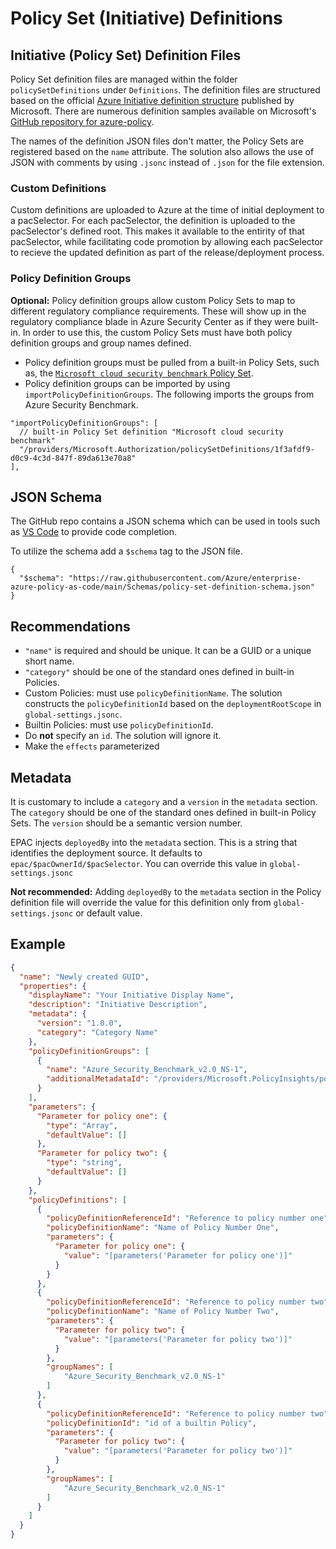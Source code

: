 # Policy Set (Initiative) Definitions

## Initiative (Policy Set) Definition Files

Policy Set definition files are managed within the folder `policySetDefinitions` under `Definitions`. The definition files are structured based on the official [Azure Initiative definition structure](https://docs.microsoft.com/en-us/azure/governance/policy/concepts/initiative-definition-structure) published by Microsoft. There are numerous definition samples available on Microsoft's [GitHub repository for azure-policy](https://github.com/Azure/azure-policy/tree/master/built-in-policies/policySetDefinitions).

The names of the definition JSON files don't matter, the Policy Sets are registered based on the `name` attribute. The solution also allows the use of JSON with comments by using `.jsonc` instead of `.json` for the file extension.

### Custom Definitions

Custom definitions are uploaded to Azure at the time of initial deployment to a pacSelector. For each pacSelector, the definition is uploaded to the pacSelector's defined root. This makes it available to the entirity of that pacSelector, while facilitating code promotion by allowing each pacSelector to recieve the updated definition as part of the release/deployment process.

### Policy Definition Groups

**Optional:** Policy definition groups allow custom Policy Sets to map to different regulatory compliance requirements. These will show up in the regulatory compliance blade in Azure Security Center as if they were built-in. In order to use this, the custom Policy Sets must have both policy definition groups and group names defined.

- Policy definition groups must be pulled from a built-in Policy Sets, such as, the [`Microsoft cloud security benchmark` Policy Set](https://github.com/Azure/azure-policy/blob/master/built-in-policies/policySetDefinitions/Security%20Center/AzureSecurityCenter.json).
- Policy definition groups can be imported by using `importPolicyDefinitionGroups`. The following imports the groups from Azure Security Benchmark.

```jsonc
"importPolicyDefinitionGroups": [
  // built-in Policy Set definition "Microsoft cloud security benchmark"
  "/providers/Microsoft.Authorization/policySetDefinitions/1f3afdf9-d0c9-4c3d-847f-89da613e70a8"
],
```

## JSON Schema

The GitHub repo contains a JSON schema which can be used in tools such as [VS Code](https://code.visualstudio.com/Docs/languages/json#_json-schemas-and-settings) to provide code completion.

To utilize the schema add a ```$schema``` tag to the JSON file.

```
{
  "$schema": "https://raw.githubusercontent.com/Azure/enterprise-azure-policy-as-code/main/Schemas/policy-set-definition-schema.json"
}
```

## Recommendations

- `"name"` is required and should be unique. It can be a GUID or a unique short name.
- `"category"` should be one of the standard ones defined in built-in Policies.
- Custom Policies: must use `policyDefinitionName`. The solution constructs the `policyDefinitionId` based on the `deploymentRootScope` in `global-settings.jsonc`.
- Builtin Policies: must use `policyDefinitionId`.
- Do **not** specify an `id`. The solution will ignore it.
- Make  the `effects` parameterized

## Metadata

It is customary to include a `category` and a `version` in the `metadata` section. The `category` should be one of the standard ones defined in built-in Policy Sets. The `version` should be a semantic version number.

EPAC injects `deployedBy` into the `metadata` section. This is a string that identifies the deployment source. It defaults to `epac/$pacOwnerId/$pacSelector`. You can override this value in `global-settings.jsonc`

**Not recommended:** Adding `deployedBy` to the `metadata` section in the Policy definition file will override the value for this definition only from `global-settings.jsonc` or default value.

## Example

```json
{
  "name": "Newly created GUID",
  "properties": {
    "displayName": "Your Initiative Display Name",
    "description": "Initiative Description",
    "metadata": {
      "version": "1.0.0",
      "category": "Category Name"
    },
    "policyDefinitionGroups": [
      {
        "name": "Azure_Security_Benchmark_v2.0_NS-1",
        "additionalMetadataId": "/providers/Microsoft.PolicyInsights/policyMetadata/Azure_Security_Benchmark_v2.0_NS-1"
      }
    ],
    "parameters": {
      "Parameter for policy one": {
        "type": "Array",
        "defaultValue": []
      },
      "Parameter for policy two": {
        "type": "string",
        "defaultValue": []
      }
    },
    "policyDefinitions": [
      {
        "policyDefinitionReferenceId": "Reference to policy number one",
        "policyDefinitionName": "Name of Policy Number One",
        "parameters": {
          "Parameter for policy one": {
            "value": "[parameters('Parameter for policy one')]"
          }
        }
      },
      {
        "policyDefinitionReferenceId": "Reference to policy number two",
        "policyDefinitionName": "Name of Policy Number Two",
        "parameters": {
          "Parameter for policy two": {
            "value": "[parameters('Parameter for policy two')]"
          }
        },
        "groupNames": [
            "Azure_Security_Benchmark_v2.0_NS-1"
        ]
      },
      {
        "policyDefinitionReferenceId": "Reference to policy number two",
        "policyDefinitionId": "id of a builtin Policy",
        "parameters": {
          "Parameter for policy two": {
            "value": "[parameters('Parameter for policy two')]"
          }
        },
        "groupNames": [
            "Azure_Security_Benchmark_v2.0_NS-1"
        ]
      }
    ]
  }
}
```
